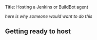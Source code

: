 Title: Hosting a Jenkins or BuildBot agent

_here is why someone would want to do this_

## Getting ready to host ###



